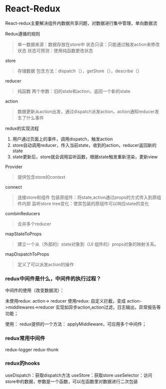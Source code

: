 
# React-Redux
React-redux主要解决组件内数据共享问题，对数据进行集中管理，单向数据流

Redux遵循的规则
> 单一数据来源：数据存放在store中
> 状态只读：只能通过触发action来修改状态
> 状态可预测：使用纯函数更改状态

store
> 存储数据
> 包含方法：dispatch（），getStore（），describe（）

reducer
> 纯函数
> 两个参数：旧的state和action，返回一个新的state

action
> 数据更新从action出发，通过dispatch派发action，action通知reducer发生了什么事件

redux的实现流程
1. 用户通过页面上的事件，调用dispatch，触发action
2. store自动调用reducer，传入当前state，收到的action，reducer返回新的state
3. state更新后，store就会调用监听函数，根据state触发重新渲染，更新view

Provider
> 提供包含store的context

connect
> 连接store和组件
> 包装原组件：将state,action通过props的方式传入到原组件内部
> 监听store tree变化：使其包装的原组件可以响应state的变化

combinReducers
> 合并多个reducer

mapStateToProps
> 建立一个从（外部的）state对象到（UI 组件的）props对象的映射关系。

mapDispatchToProps
> 定义了可以派发action的操作


### redux中间件是什么，中间件的执行过程？
中间件的使用（改变数据流）：

未使用redux: action-> reducer
使用redux: 自定义拦截，变成 action->middlewares->reducer
实现如异步action,action过滤，日志输出，异常报告等功能；

使用： redux提供的一个方法： applyMiddleware，可应用多个中间件；

### redux常用中间件
redux-logger
redux-thunk

### redux的hooks
useDispatch：获取dispatch方法
useStore：获取store
useSelector：访问store中的数据，参数是一个函数，可以在函数里对数据进行二次包装
